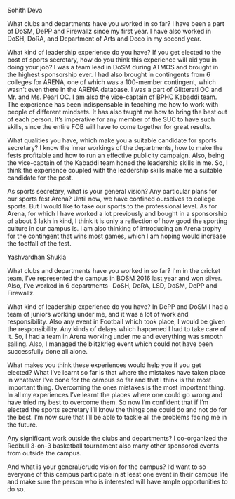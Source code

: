 
Sohith Deva


What clubs and departments have you worked in so far?&nbsp;I have been a part of DoSM, DePP and Firewallz since my first year. I have also worked in DoSH, DoRA, and Department of Arts and Deco in my second year.


What kind of leadership experience do you have? If you get elected to the post of sports secretary, how do you think this experience will aid you in doing your job?&nbsp;I was a team lead in DoSM during ATMOS and brought in the highest sponsorship ever. I had also brought in contingents from 6 colleges for ARENA, one of which was a 100-member contingent, which wasn’t even there in the ARENA database. I was a part of Glitterati OC and Mr. and Ms. Pearl OC. I am also the vice-captain of BPHC Kabaddi team. The experience has been indispensable in teaching me how to work with people of different mindsets. It has also taught me how to bring the best out of each person. It’s imperative for any member of the SUC to have such skills, since the entire FOB will have to come together for great results.


What qualities you have, which make you a suitable candidate for sports secretary?&nbsp;I know the inner workings of the departments, how to make the fests profitable and how to run an effective publicity campaign. Also, being the vice-captain of the Kabaddi team honed the leadership skills in me. So, I think the experience coupled with the leadership skills make me a suitable candidate for the post.


As sports secretary, what is your general vision? Any particular plans for our sports fest Arena?&nbsp;Until now, we have confined ourselves to college sports. But I would like to take our sports to the professional level. As for Arena, for which I have worked a lot previously and bought in a sponsorship of about 3 lakh in kind, I think it is only a reflection of how good the sporting culture in our campus is. I am also thinking of introducing an Arena trophy for the contingent that wins most games, which I am hoping would increase the footfall of the fest.


Yashvardhan Shukla


What clubs and departments have you worked in so far?&nbsp;I'm in the cricket team, I’ve represented the campus in BOSM 2016 last year and won silver. Also, I’ve worked in 6 departments- DoSH, DoRA, LSD, DoSM, DePP and Firewallz.


What kind of leadership experience do you have?&nbsp;In DePP and DoSM I had a team of juniors working under me, and it was a lot of work and responsibility. Also any event in Football which took place, I would be given the responsibility. Any kinds of delays which happened I had to take care of it. So, I had a team in Arena working under me and everything was smooth sailing. Also, I managed the blitzkrieg event which could not have been successfully done all alone.


What makes you think these experiences would help you if you get elected?&nbsp;What I’ve learnt so far is that where the mistakes have taken place in whatever I’ve done for the campus so far and that I think is the most important thing. Overcoming the ones mistakes is the most important thing. In all my experiences I’ve learnt the places where one could go wrong and have tried my best to overcome them. So now I’m confident that if I’m elected the sports secretary I’ll know the things one could do and not do for the best. I’m now sure that I’ll be able to tackle all the problems facing me in the future.


Any significant work outside the clubs and departments?&nbsp;I co-organized the Redbull 3-on-3 basketball tournament also many other sponsored events from outside the campus.


And what is your general/crude vision for the campus?&nbsp;I’d want to so everyone of this campus participate in at least one event in their campus life and make sure the person who is interested will have ample opportunities to do so.

